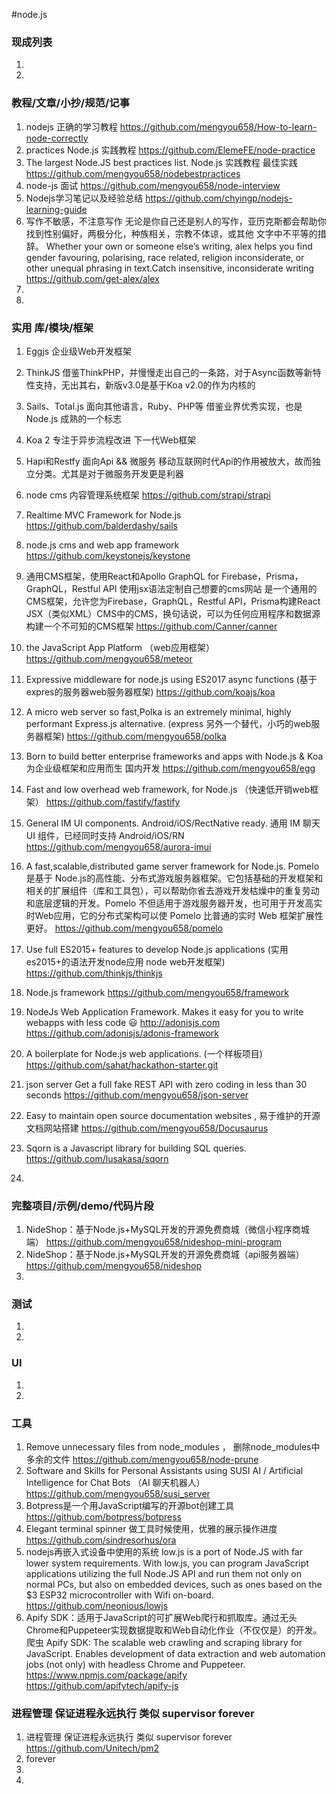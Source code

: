 
#node.js

### 现成列表
1. 
1. 

### 教程/文章/小抄/规范/记事
1. nodejs 正确的学习教程
https://github.com/mengyou658/How-to-learn-node-correctly
1. practices Node.js 实践教程
https://github.com/ElemeFE/node-practice
1. The largest Node.JS best practices list. Node.js 实践教程 最佳实践
https://github.com/mengyou658/nodebestpractices
1. node-js 面试
https://github.com/mengyou658/node-interview
1. Nodejs学习笔记以及经验总结
https://github.com/chyingp/nodejs-learning-guide
1. 写作不敏感，不注意写作 无论是你自己还是别人的写作，亚历克斯都会帮助你找到性别偏好，两极分化，种族相关，宗教不体谅，或其他 文字中不平等的措辞。 Whether your own or someone else’s writing, alex helps you find gender favouring, polarising, race related, religion inconsiderate, or other unequal phrasing in text.Catch insensitive, inconsiderate writing 
https://github.com/get-alex/alex
1. 
1. 

### 实用 库/模块/框架
1. Eggjs 企业级Web开发框架
1. ThinkJS  借鉴ThinkPHP，并慢慢走出自己的一条路，对于Async函数等新特性支持，无出其右，新版v3.0是基于Koa v2.0的作为内核的 
1. Sails、Total.js 面向其他语言，Ruby、PHP等	借鉴业界优秀实现，也是 Node.js 成熟的一个标志
1. Koa 2  专注于异步流程改进	下一代Web框架
1. Hapi和Restfy	面向Api && 微服务	移动互联网时代Api的作用被放大，故而独立分类。尤其是对于微服务开发更是利器

1. node cms 内容管理系统框架
https://github.com/strapi/strapi
1. Realtime MVC Framework for Node.js
https://github.com/balderdashy/sails
1. node.js cms and web app framework
https://github.com/keystonejs/keystone
1. 通用CMS框架，使用React和Apollo GraphQL for Firebase，Prisma，GraphQL，Restful API 使用jsx语法定制自己想要的cms网站 是一个通用的CMS框架，允许您为Firebase，GraphQL，Restful API，Prisma构建React JSX（类似XML）CMS中的CMS，换句话说，可以为任何应用程序和数据源构建一个不可知的CMS框架
https://github.com/Canner/canner
1. the JavaScript App Platform （web应用框架）
https://github.com/mengyou658/meteor
1. Expressive middleware for node.js using ES2017 async functions  (基于expres的服务器web服务器框架)
https://github.com/koajs/koa
1. A micro web server so fast,Polka is an extremely minimal, highly performant Express.js alternative.  (express 另外一个替代，小巧的web服务器框架)
https://github.com/mengyou658/polka
1. Born to build better enterprise frameworks and apps with Node.js & Koa  为企业级框架和应用而生 国内开发
https://github.com/mengyou658/egg
1. Fast and low overhead web framework, for Node.js （快速低开销web框架）
https://github.com/fastify/fastify
1. General IM UI components. Android/iOS/RectNative ready. 通用 IM 聊天 UI 组件，已经同时支持 Android/iOS/RN
https://github.com/mengyou658/aurora-imui
1. A fast,scalable,distributed game server framework for Node.js. Pomelo 是基于 Node.js的高性能、分布式游戏服务器框架。它包括基础的开发框架和相关的扩展组件（库和工具包），可以帮助你省去游戏开发枯燥中的重复劳动和底层逻辑的开发。Pomelo 不但适用于游戏服务器开发，也可用于开发高实时Web应用，它的分布式架构可以使 Pomelo 比普通的实时 Web 框架扩展性更好。
https://github.com/mengyou658/pomelo
1. Use full ES2015+ features to develop Node.js applications (实用es2015+的语法开发node应用 node web开发框架)
https://github.com/thinkjs/thinkjs
1. Node.js framework
https://github.com/mengyou658/framework
1. NodeJs Web Application Framework. Makes it easy for you to write webapps with less code 😃 http://adonisjs.com 
https://github.com/adonisjs/adonis-framework
1. A boilerplate for Node.js web applications. (一个样板项目) 
https://github.com/sahat/hackathon-starter.git
1. json server Get a full fake REST API with zero coding in less than 30 seconds
https://github.com/mengyou658/json-server
1.  Easy to maintain open source documentation websites , 易于维护的开源文档网站搭建
https://github.com/mengyou658/Docusaurus
1. Sqorn is a Javascript library for building SQL queries.
https://github.com/lusakasa/sqorn
1. 

### 完整项目/示例/demo/代码片段
1. NideShop：基于Node.js+MySQL开发的开源免费商城（微信小程序商城端）
https://github.com/mengyou658/nideshop-mini-program
1. NideShop：基于Node.js+MySQL开发的开源免费商城（api服务器端）
https://github.com/mengyou658/nideshop
1. 

### 测试
1. 
1. 

### UI
1. 
1. 

### 工具
1. Remove unnecessary files from node_modules ， 删除node_modules中多余的文件
https://github.com/mengyou658/node-prune
1. Software and Skills for Personal Assistants using SUSI AI / Artificial Intelligence for Chat Bots （AI 聊天机器人）
https://github.com/mengyou658/susi_server
1. Botpress是一个用JavaScript编写的开源bot创建工具
https://github.com/botpress/botpress
1. Elegant terminal spinner 做工具时候使用，优雅的展示操作进度
https://github.com/sindresorhus/ora
1. nodejs再嵌入式设备中使用的系统 low.js is a port of Node.JS with far lower system requirements. With low.js, you can program JavaScript applications utilizing the full Node.JS API and run them not only on normal PCs, but also on embedded devices, such as ones based on the $3 ESP32 microcontroller with Wifi on-board.
https://github.com/neonious/lowjs
1. Apify SDK：适用于JavaScript的可扩展Web爬行和抓取库。通过无头Chrome和Puppeteer实现数据提取和Web自动化作业（不仅仅是）的开发。 爬虫 Apify SDK: The scalable web crawling and scraping library for JavaScript. Enables development of data extraction and web automation jobs (not only) with headless Chrome and Puppeteer. https://www.npmjs.com/package/apify
https://github.com/apifytech/apify-js

### 进程管理 保证进程永远执行 类似 supervisor forever
1. 进程管理 保证进程永远执行 类似 supervisor forever
https://github.com/Unitech/pm2
1. forever
1. 
1. 
